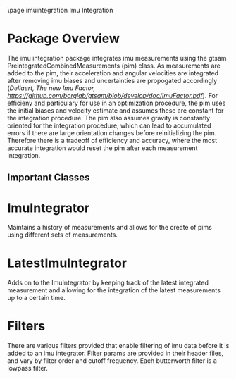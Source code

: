 \page imuintegration Imu Integration

# Package Overview
The imu integration package integrates imu measurements using the gtsam PreintegratedCombinedMeasurements (pim) class.  As measurements are added to the pim, their acceleration and angular velocities are integrated after removing imu biases and uncertainties are propogated accordingly (_Dellaert, The new Imu Factor, https://github.com/borglab/gtsam/blob/develop/doc/ImuFactor.pdf_).  For efficieny and particulary for use in an optimization procedure, the pim uses the initial biases and velocity estimate and assumes these are constant for the integration procedure.  The pim also assumes gravity is constantly oriented for the integration procedure, which can lead to accumulated errors if there are large orientation changes before reinitializing the pim.  Therefore there is a tradeoff of efficiency and accuracy, where the most accurate integration would reset the pim after each measurement integration.  

## Important Classes
# ImuIntegrator
Maintains a history of measurements and allows for the create of pims using different sets of measurements.

# LatestImuIntegrator
Adds on to the ImuIntegrator by keeping track of the latest integrated measurement and allowing for the integration of the latest measurements up to a certain time.

# Filters
There are various filters provided that enable filtering of imu data before it is added to an imu integrator.  Filter params are provided in their header files, and vary by filter order and cutoff frequency.  Each butterworth filter is a lowpass filter.
